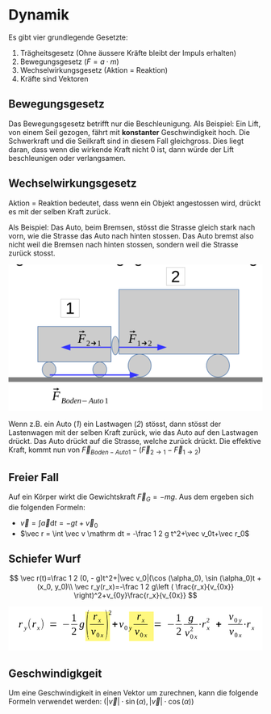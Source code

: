 # Dynamik

Es gibt vier grundlegende Gesetzte:

1. Trägheitsgesetz (Ohne äussere Kräfte bleibt der Impuls erhalten)
2. Bewegungsgesetz ($F=a\cdot m$)
3. Wechselwirkungsgesetz (Aktion = Reaktion)
4. Kräfte sind Vektoren

## Bewegungsgesetz

Das Bewegungsgesetz betrifft nur die Beschleunigung. Als Beispiel: Ein Lift, von einem Seil gezogen, fährt mit **konstanter** Geschwindigkeit hoch. Die Schwerkraft und die Seilkraft sind in diesem Fall gleichgross. Dies liegt daran, dass wenn die wirkende Kraft nicht $0$ ist, dann würde der Lift beschleunigen oder verlangsamen.

## Wechselwirkungsgesetz

Aktion = Reaktion bedeutet, dass wenn ein Objekt angestossen wird, drückt es mit der selben Kraft zurück.

Als Beispiel: Das Auto, beim Bremsen, stösst die Strasse gleich stark nach vorn, wie die Strasse das Auto nach hinten stossen. Das Auto bremst also nicht weil die Bremsen nach hinten stossen, sondern weil die Strasse zurück stosst.

![image-20230323143204597](res/Dynamik/image-20230323143204597.png)

Wenn z.B. ein Auto (*1*) ein Lastwagen (*2*) stösst, dann stösst der Lastenwagen mit der selben Kraft zurück, wie das Auto auf den Lastwagen drückt. Das Auto drückt auf die Strasse, welche zurück drückt. Die effektive Kraft, kommt nun von $\vec F_{Boden - Auto1}-(\vec F_{2 \to 1}- \vec F_{1\to 2})$

## Freier Fall

Auf ein Körper wirkt die Gewichtskraft $\vec F_G=-mg$. Aus dem ergeben sich die folgenden Formeln:

* $\vec v = \int \vec a \mathrm dt = -gt+\vec v_0$
* $\vec r = \int \vec v \mathrm dt = -\frac 1 2 g t^2+\vec v_0t+\vec r_0$

## Schiefer Wurf

$$
\vec r(t)=\frac 1 2 (0, - g)t^2+|\vec v_0|(\cos (\alpha_0), \sin (\alpha_0)t + (x_0, y_0)\\
\vec r_y(r_x)=-\frac 1 2 g\left ( \frac{r_x}{v_{0x}} \right)^2+v_{0y}\frac{r_x}{v_{0x}}
$$

![image-20230323142257158](res/Dynamik/image-20230323142257158.png)

## Geschwindigkgeit

Um eine Geschwindigkeit in einen Vektor um zurechnen, kann die folgende Formeln verwendet werden: $(|\vec v|\cdot \sin(\alpha), |\vec v|\cdot \cos(\alpha))$

